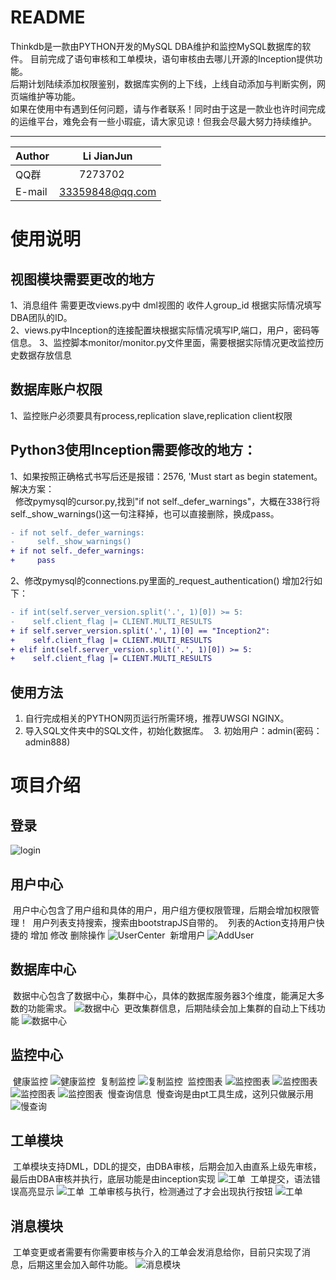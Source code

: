 README
====
Thinkdb是一款由PYTHON开发的MySQL DBA维护和监控MySQL数据库的软件。
目前完成了语句审核和工单模块，语句审核由去哪儿开源的Inception提供功能。<br>
后期计划陆续添加权限鉴别，数据库实例的上下线，上线自动添加与判断实例，网页端维护等功能。<br>
如果在使用中有遇到任何问题，请与作者联系！同时由于这是一款业也许时间完成的运维平台，难免会有一些小瑕疵，请大家见谅！但我会尽最大努力持续维护。
****

|Author|Li JianJun|
|---|---
|QQ群|　　7273702|
|E-mail|33359848@qq.com


# 使用说明
## 视图模块需要更改的地方
  1、消息组件 需要更改views.py中 dml视图的 收件人group_id 根据实际情况填写DBA团队的ID。<br>
  2、views.py中Inception的连接配置块根据实际情况填写IP,端口，用户，密码等信息。
  3、监控脚本monitor/monitor.py文件里面，需要根据实际情况更改监控历史数据存放信息
  
## 数据库账户权限
  1、监控账户必须要具有process,replication slave,replication client权限


## Python3使用Inception需要修改的地方：
  1、如果按照正确格式书写后还是报错：2576, 'Must start as begin statement。解决方案：<br>
    修改pymysql的cursor.py,找到"if not self._defer_warnings"，大概在338行将self._show_warnings()这一句注释掉，也可以直接删除，换成pass。
```diff
- if not self._defer_warnings:
-     self._show_warnings()
+ if not self._defer_warnings:
+     pass
```  
  2、修改pymysql的connections.py里面的_request_authentication() 增加2行如下：
```diff
- if int(self.server_version.split('.', 1)[0]) >= 5:
-    self.client_flag |= CLIENT.MULTI_RESULTS
+ if self.server_version.split('.', 1)[0] == "Inception2":
+    self.client_flag |= CLIENT.MULTI_RESULTS
+ elif int(self.server_version.split('.', 1)[0]) >= 5:
+    self.client_flag |= CLIENT.MULTI_RESULTS
```
## 使用方法
  1. 自行完成相关的PYTHON网页运行所需环境，推荐UWSGI NGINX。
  2. 导入SQL文件夹中的SQL文件，初始化数据库。
  3. 初始用户：admin(密码：admin888)
  
# 项目介绍
## 登录
![login](https://github.com/lijianjun2014/thinkdb/blob/master/img/login.png "登录")
## 用户中心
  用户中心包含了用户组和具体的用户，用户组方便权限管理，后期会增加权限管理！
  用户列表支持搜索，搜索由bootstrapJS自带的。
  列表的Action支持用户快捷的 增加 修改 删除操作
![UserCenter](https://github.com/lijianjun2014/thinkdb/blob/master/img/usercenter.png "用户中心")
  新增用户
![AddUser](https://github.com/lijianjun2014/thinkdb/blob/master/img/add_user.png "新增用户")
## 数据库中心
  数据中心包含了数据中心，集群中心，具体的数据库服务器3个维度，能满足大多数的功能需求。
![](https://github.com/lijianjun2014/thinkdb/blob/master/img/dbcenter.png "数据中心")
  更改集群信息，后期陆续会加上集群的自动上下线功能
![](https://github.com/lijianjun2014/thinkdb/blob/master/img/change_cluster.png "数据中心")
## 监控中心
  健康监控
![](https://github.com/lijianjun2014/thinkdb/blob/master/img/health_monitor.png "健康监控")
  复制监控
![](https://github.com/lijianjun2014/thinkdb/blob/master/img/replication_monitor.png "复制监控")
  监控图表
![](https://github.com/lijianjun2014/thinkdb/blob/master/img/echarts1.png "监控图表") 
![](https://github.com/lijianjun2014/thinkdb/blob/master/img/echarts2.png "监控图表") 
![](https://github.com/lijianjun2014/thinkdb/blob/master/img/echarts3.png "监控图表") 
![](https://github.com/lijianjun2014/thinkdb/blob/master/img/echarts4.png "监控图表") 
  慢查询信息
  慢查询是由pt工具生成，这列只做展示用
![](https://github.com/lijianjun2014/thinkdb/blob/master/img/slow_query.png "慢查询")
## 工单模块
  工单模块支持DML，DDL的提交，由DBA审核，后期会加入由直系上级先审核，最后由DBA审核并执行，底层功能是由inception实现
![](https://github.com/lijianjun2014/thinkdb/blob/master/img/tickets.png "工单")
  工单提交，语法错误高亮显示
![](https://github.com/lijianjun2014/thinkdb/blob/master/img/tickets_submit.png "工单")
  工单审核与执行，检测通过了才会出现执行按钮
![](https://github.com/lijianjun2014/thinkdb/blob/master/img/tickets_modify.png "工单")
## 消息模块
  工单变更或者需要有你需要审核与介入的工单会发消息给你，目前只实现了消息，后期这里会加入邮件功能。
![](https://github.com/lijianjun2014/thinkdb/blob/master/img/message.png "消息模块")
